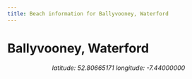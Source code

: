 ```yaml
---
title: Beach information for Ballyvooney, Waterford
---
```

# Ballyvooney, Waterford 

<div align="center"><i>latitude: 52.80665171 longitude: -7.44000000</i></div>